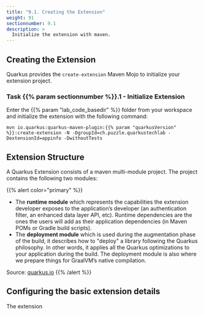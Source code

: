 ```yaml
---
title: "9.1. Creating the Extension"
weight: 91
sectionnumber: 9.1
description: >
  Initialize the extension with maven.
---
```



## Creating the Extension

Quarkus provides the `create-extension` Maven Mojo to initialize your extension project.

### Task {{% param sectionnumber %}}.1 - Initialize Extension
Enter the {{% param "lab_code_basedir" %}} folder from your workspace and initialize the extension with the following command:
```
mvn io.quarkus:quarkus-maven-plugin:{{% param "quarkusVersion" %}}:create-extension -N -DgroupId=ch.puzzle.quarkustechlab -DextensionId=appinfo -DwithoutTests 
```

## Extension Structure

A Quarkus Extension consists of a maven multi-module project. The project contains the following two modules:

{{% alert color="primary" %}}
* The **runtime module** which represents the capabilities the extension developer exposes to the application’s developer (an authentication filter, an enhanced data layer API, etc). Runtime dependencies are the ones the users will add as their application dependencies (in Maven POMs or Gradle build scripts).
* The **deployment module** which is used during the augmentation phase of the build, it describes how to "deploy" a library following the Quarkus philosophy. In other words, it applies all the Quarkus optimizations to your application during the build. The deployment module is also where we prepare things for GraalVM’s native compilation.

Source: [quarkus.io](https://quarkus.io/guides/building-my-first-extension)
{{% /alert %}}


## Configuring the basic extension details

The extension